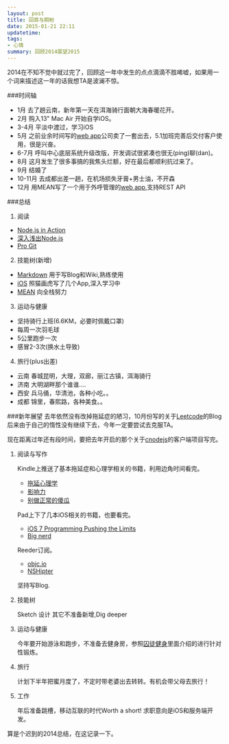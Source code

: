 ```yaml
---
layout: post
title: 回首与期盼
date: 2015-01-21 22:11
updatetime:
tags:
- 心情
summary: 回顾2014展望2015
---
```

2014在不知不觉中就过完了，回顾这一年中发生的点点滴滴不胜唏嘘，如果用一个词来描述这一年的话我想TA是波澜不惊。

###时间轴
* 1月 去了趟云南，新年第一天在洱海骑行面朝大海春暖花开。
* 2月 购入13" Mac Air 开始自学iOS。
* 3-4月 平淡中渡过，学习iOS
* 5月 之前业余时间写的[web app][conf]公司卖了一套出去，5.1加班完善后交付客户使用，很是兴奋。
* 6-7月 呼叫中心底层系统升级改版，开发调试很紧凑也很无(ping)聊(dan)。
* 8月  这月发生了很多事搞的我焦头烂额，好在最后都顺利抗过来了。
* 9月  结婚了
* 10-11月 去成都出差一趟，在机场损失牙膏+男士油，不开森
* 12月 用MEAN写了一个用于外呼管理的[web app][automat],支持REST API

###总结

1. 阅读
* [Node.js in Action][Nodejs_in_Action] 
* [深入浅出Node.js][piao]
* [Pro Git][git_pro]
2. 技能树(新增)
* [Markdown][mark_link] 用于写Blog和Wiki,熟练使用
* [iOS][ios_link] 照猫画虎写了几个App,深入学习中
* [MEAN][mean_link] 向全栈努力
3. 运动与健康
* 坚持骑行上班(6.6KM，必要时佩戴口罩)
* 每周一次羽毛球
* 5公里跑步一次
* 感冒2-3次(换水土导致)
4. 旅行(plus出差)
* 云南 春城昆明，大理，双廊，丽江古镇，洱海骑行
* 济南 大明湖畔那个谁谁....
* 西安 兵马俑，华清池，各种小吃。。
* 成都 锦里，春熙路，各种美食。。


###新年展望
去年依然没有改掉拖延症的陋习，10月份写的关于[Leetcode][leetcode_link]的Blog后来由于自己的惰性没有继续下去，今年一定要尝试去克服TA。

现在距离过年还有段时间，要把去年开启的那个关于[cnodejs][cnode]的客户端项目写完。

1. 阅读与写作

    Kindle上推送了基本拖延症和心理学相关的书籍，利用边角时间看完。

    * [拖延心理学][tuoyan_link]
    * [影响力][yingxiang_link]
    * [别做正常的傻瓜][dontbefool_link]
    
    Pad上下了几本iOS相关的书籍，也要看完。

    * [iOS 7 Programming Pushing the Limits][push_link]
    * [Big nerd][nerd_link]
    
    Reeder订阅。

    * [objc.io][objc_link]
    * [NSHipter][nshipter]
    
    坚持写Blog.

2. 技能树

    Sketch 设计
    其它不准备新增,Dig deeper

3. 运动与健康

    今年要开始游泳和跑步，不准备去健身房，参照[囚徒健身][qiutu_link]里面介绍的进行针对性锻炼。

4. 旅行

    计划下半年把蜜月度了，不定时带老婆出去转转。有机会带父母去旅行！

5. 工作

    年后准备跳槽，移动互联的时代Worth a short! 求职意向是iOS和服务端开发。

算是个迟到的2014总结，在这记录一下。


[Nodejs_in_Action]:http://book.douban.com/subject/6805117/
[mark_link]:http://daringfireball.net/projects/markdown/syntax
[ios_link]:https://developer.apple.com/library/ios/navigation/
[piao]:http://book.douban.com/subject/25768396/
[git_pro]:http://book.douban.com/subject/3420144/
[mean_link]:http://meanjs.org/
[automat]:https://github.com/Catorpilor/AutomateCallPlatform
[conf]:https://github.com/Catorpilor/conference
[leetcode_link]:/2014/10/19/zhong-shi-leetcode.html
[tuoyan_link]:http://book.douban.com/subject/4180711/
[yingxiang_link]:http://book.douban.com/subject/1786387/
[dontbefool_link]:http://book.douban.com/subject/1874488/
[push_link]:http://book.douban.com/subject/25804280/
[nerd_link]:http://book.douban.com/subject/19962787/
[objc_link]:http://www.objc.io/
[nshipter]:http://nshipster.com/
[qiutu_link]:http://book.douban.com/subject/25717097/
[cnode]:https://cnodejs.org
